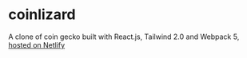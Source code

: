 # coinlizard

A clone of coin gecko built with React.js, Tailwind 2.0 and Webpack 5, [hosted on Netlify](https://coinlizard.netlify.app/)
